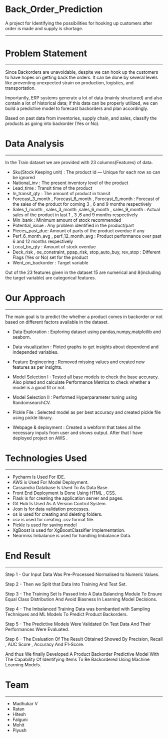 # Back_Order_Prediction

A project for Identifying the possibilities for hooking up customers after order is made and supply is shortage.

----------------------------------------------------------------------------------------------------------------------------------------------------------------------

# Problem Statement
-------------------------------------------------------------------------------------------------------------------------------------------------------------------------------

Since Backorders are unavoidable, despite we can hook up the customers to have hopes on getting back the orders. It can be done by several levels like preventing unexpected strain on production, logistics, and transportation. 

Importantly, ERP systems generate a lot of data (mainly structured) and also contain a lot of historical data; if this data can be properly utilized, we can build a predictive model to forecast backorders and plan accordingly. 

Based on past data from inventories, supply chain, and sales, classify the products as going into backorder (Yes or No).

# Data Analysis
----------------------------------------------------------------------------------------------------------------------------------------------------------------------------

In the Train dataset we are provided with 23 columns(Features) of data.

* Sku(Stock Keeping unit) : The product id — Unique for each row so can be ignored
* National_inv : The present inventory level of the product
* Lead_time : Transit time of the product
* In_transit_qty : The amount of product in transit
* Forecast_3_month , Forecast_6_month , Forecast_9_month : Forecast of the sales of the product for coming 3 , 6 and 9 months respectively
* Sales_1_month , sales_3_month ,sales_6_month , sales_9_month : Actual sales of the product in last 1 , 3 ,6 and 9 months respectively
* Min_bank : Minimum amount of stock recommended
* Potential_issue : Any problem identified in the product/part
* Pieces_past_due: Amount of parts of the product overdue if any
* Perf_6_month_avg , perf_12_month_avg : Product performance over past 6 and 12 months respectively
* Local_bo_qty : Amount of stock overdue
* Deck_risk , oe_constraint, ppap_risk, stop_auto_buy, rev_stop : Different Flags (Yes or No) set for the product
* Went_on_backorder : Target variable

Out of the 23 features given in the dataset 15 are numerical and 8(including the target variable) are categorical features.

# Our Approach
--------------------------------------------------------------------------------------------------------------------------------------------------------------------------------

The main goal is to predict the whether a product comes in backorder or not based on different factors available in the dataset.

* Data Exploration : Exploring dataset using pandas,numpy,matplotlib and seaborn.

* Data visualization : Ploted graphs to get insights about dependend and independed variables.

* Feature Engineering : Removed missing values and created new features as per insights.

* Model Selection I : Tested all base models to check the base accuracy. Also ploted and calculate Performance Metrics to check whether a model is a good fit or not.

* Model Selection II : Performed Hyperparameter tuning using RandomsearchCV.

* Pickle File : Selected model as per best accuracy and created pickle file using pickle library.

* Webpage & deployment : Created a webform that takes all the necessary inputs from user and shows output. After that I have deployed project on AWS .

# Technologies Used
-------------------------------------------------------------------------------------------------------------------------------------------------------------

 * Pycharm Is Used For IDE.
 * AWS is Used For Model Deployment.
 * Cassandra Database Is Used To As Data Base.
 * Front End Deployment Is Done Using HTML , CSS.
 * Flask is for creating the application server and pages.
 * Git Hub Is Used As A Version Control System.
 * Josn is for data validation processes.
 * os is used for creating and deleting folders.
 * csv is used for creating .csv format file.
 * Pickle is used for saving model
 * XgBoost is used for XgBoostClassifier Implementation.
 * Nearmiss Imbalance is used for handling Imbalance Data.

  
 # End Result 
 -------------------------------------------------------------------------------------------------------------------------------------------------------------------

Step 1 - Our Input Data Was Pre-Processed Normalised to Numeric Values. 

Step 2 - Then we Split that Data Into Training And Test Set.

Step 3 - The Training Set Is Passed Into A Data Balancing Module To Ensure Equal Class Distribution And Avoid Biasness In Learning Model Decisions. 

Step 4 - The Imbalanced Training Data was bombarded with Sampling Techniques and ML Models To Predict Product Backorders. 

Step 5 - The Predictive Models Were Validated On Test Data And Their Performances Were Evaluated. 

Step 6 - The Evaluation Of The Result Obtained Showed By Precision, Recall , AUC Score , Accuracy And F1-Score.

And thus We finally Developed A Product Backorder Predictive Model With The Capability Of Identifying Items To Be Backordered Using Machine Learning Models. 

# Team
-----------------------------------------------------------------------------------------------------------------------------------------------------------------------------------

 * Madhukar V
 * Ratan
 * Hitesh
 * Falguni
 * Mohit
 * Piyush

     
